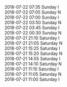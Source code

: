 2018-07-22 07:35 Sunday  I  
2018-07-22 07:05 Sunday  N  
2018-07-22 07:00 Sunday  I  
2018-07-22 03:50 Sunday  N  
2018-07-22 03:45 Sunday  I  
2018-07-22 00:30 Sunday  N  
2018-07-21 21:10 Saturday  I  
2018-07-21 21:05 Saturday  N  
2018-07-21 15:25 Saturday  I  
2018-07-21 15:20 Saturday  N  
2018-07-21 14:55 Saturday  I  
2018-07-21 14:10 Saturday  N  
2018-07-21 11:10 Saturday  I  
2018-07-21 11:05 Saturday  N  
2018-07-21 11:00 Saturday  I  
